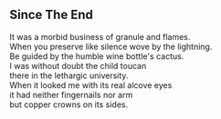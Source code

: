 Since The End
-------------
It was a morbid business of granule and flames.  
When you preserve like silence wove by the lightning.  
Be guided by the humble wine bottle's cactus.  
I was without doubt the child toucan  
there in the lethargic university.  
When it looked me with its real alcove eyes  
it had neither fingernails nor arm  
but copper crowns on its sides.  
